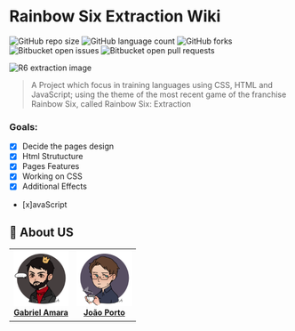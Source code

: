 # Rainbow Six Extraction Wiki

![GitHub repo size](https://img.shields.io/github/repo-size/Capamara/Rainbow-Six-Extraction?style=for-the-badge)
![GitHub language count](https://img.shields.io/github/languages/count/Capamara/Rainbow-Six-Extraction?style=for-the-badge)
![GitHub forks](https://img.shields.io/github/forks/Capamara/Rainbow-Six-Extraction?style=for-the-badge)
![Bitbucket open issues](https://img.shields.io/bitbucket/issues/Capamara/Rainbow-Six-Extraction?style=for-the-badge)
![Bitbucket open pull requests](https://img.shields.io/bitbucket/pr-raw/Capamara/Rainbow-Six-Extraction?style=for-the-badge)

<img src="https://s2.glbimg.com/5kf1wi1rTK6Q1ZNkHv5luBa9JE8=/0x0:3840x2160/984x0/smart/filters:strip_icc()/i.s3.glbimg.com/v1/AUTH_08fbf48bc0524877943fe86e43087e7a/internal_photos/bs/2021/Y/T/kg6vfSRTSzwepP9zkoDQ/extraction.jpg" alt="R6 extraction image">

>  A Project which focus in training languages using CSS, HTML and JavaScript; using the theme of the most recent game of the franchise Rainbow Six, called Rainbow Six: Extraction


### Goals:

- [x] Decide the pages design
- [x] Html Strutucture
- [x] Pages Features
- [x] Working on CSS
- [x] Additional Effects
- [x]avaScript

## 💜 About US

<table>
  <tr>
    <td align="center">
      <a href="#">
        <img src="img/Capamara.png" width="100px;" alt="Gabriel Amara Photo"/><br>
        <sub>
          <a href="https://github.com/Capamara"><b>Gabriel Amara</b></a>
        </sub>
      </a>
    </td>
    <td align="center">
      <a href="#">
        <img src="img/JoaoPorto23.png" width="100px;" alt="Joao Porto Photo"/><br>
        <sub>
           <a href="https://github.com/JoaoPorto23"><b>João Porto</b></a>
        </sub>
      </a>
    </td>
  </tr>
</table>

